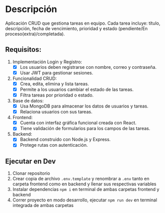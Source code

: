 # Descripción

Aplicación CRUD que gestiona tareas en equipo. Cada tarea incluye: título, descripción, fecha de vencimiento, prioridad y estado (pendiente/En proceso(extra)/completada).

## Requisitos:

1. Implementación Login y Registro:
   - [x] Los usuarios deben registrarse con nombre, correo y contraseña. 
   - [x] Usar JWT para gestionar sesiones.
2. Funcionalidad CRUD:
   - [x] Crea, edita, elimina y lista tareas.
   - [x] Permite a los usuarios cambiar el estado de las tareas.
   - [x] Filtra tareas por prioridad o estado.
3. Base de datos:
   - [x] Usa MongoDB para almacenar los datos de usuarios y tareas.
   - [x] Relaciona usuarios con sus tareas.
4. Frontend:
   - [x] Cuenta con interfaz gráfica funcional creada con React.
   - [x] Tiene validación de formularios para los campos de las tareas.
5. Backend:
   - [x] Backend construido con Node.js y Express.
   - [x] Protege rutas con autenticación.

## Ejecutar en Dev

1. Clonar repositorio
2. Crear copia de archivo `.env.template` y renombrar a `.env` tanto en carpeta frontend como en backend y llenar sus respectivas variables
3. Instalar dependencias `npm i` en terminal de ambas carpetas frontend y backend
4. Correr proyecto en modo desarrollo, ejecutar `npm run dev` en terminal integrada de ambas carpetas